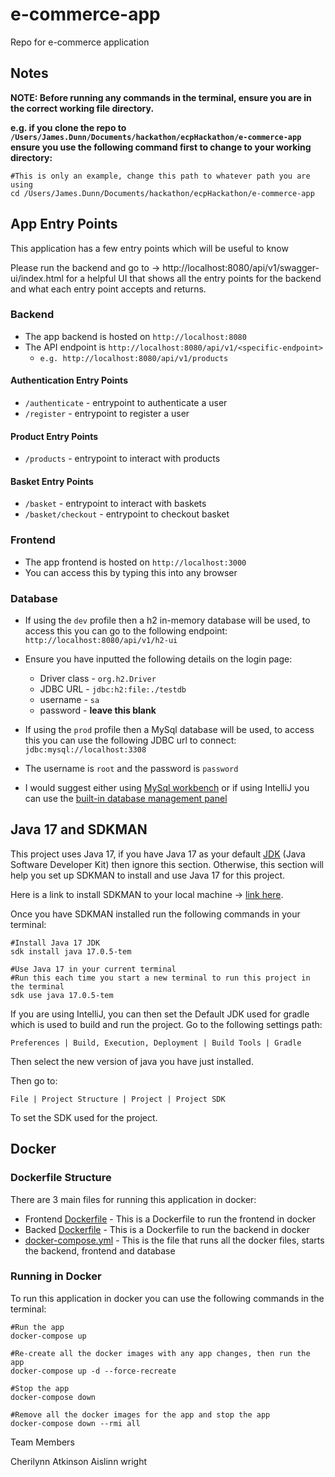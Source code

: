 # e-commerce-app

Repo for e-commerce application

## Notes

**NOTE: Before running any commands in the terminal, ensure you are in the correct working file directory.**

**e.g. if you clone the repo to `/Users/James.Dunn/Documents/hackathon/ecpHackathon/e-commerce-app`
ensure you use the following command first to change to your working directory:**

```shell
#This is only an example, change this path to whatever path you are using
cd /Users/James.Dunn/Documents/hackathon/ecpHackathon/e-commerce-app
```

## App Entry Points

This application has a few entry points which will be useful to know

Please run the backend and go to -> http://localhost:8080/api/v1/swagger-ui/index.html for a 
helpful UI that shows all the entry points for the backend and what each entry point accepts and 
returns.

### Backend

- The app backend is hosted on `http://localhost:8080`
- The API endpoint is `http://localhost:8080/api/v1/<specific-endpoint>`
    - `e.g. http://localhost:8080/api/v1/products`

#### Authentication Entry Points

- `/authenticate` - entrypoint to authenticate a user
- `/register` - entrypoint to register a user

#### Product Entry Points

- `/products` - entrypoint to interact with products

#### Basket Entry Points

- `/basket` - entrypoint to interact with baskets
- `/basket/checkout` - entrypoint to checkout basket

### Frontend

- The app frontend is hosted on `http://localhost:3000`
- You can access this by typing this into any browser

### Database

- If using the `dev` profile then a h2 in-memory database will be used, to access this you can go to the following
  endpoint: `http://localhost:8080/api/v1/h2-ui`
- Ensure you have inputted the following details on the login page:
    - Driver class - `org.h2.Driver`
    - JDBC URL - `jdbc:h2:file:./testdb`
    - username - `sa`
    - password - **leave this blank**


- If using the `prod` profile then a MySql database will be used, to access this you can use the following JDBC url to
  connect: `jdbc:mysql://localhost:3308`
- The username is `root` and the password is `password`
- I would suggest either using [MySql workbench](https://www.mysql.com/products/workbench/) or if using IntelliJ you can
  use the [built-in database management panel](https://www.jetbrains.com/help/idea/mysql.html)

## Java 17 and SDKMAN

This project uses Java 17, if you have Java 17 as your
default [JDK](https://www.simplilearn.com/tutorials/java-tutorial/jdk-in-java#:~:text=JDK%20in%20Java%20is%20an%20abbreviation%20for%20Java%20Development%20Kit,Java%20Virtual%20Machine%20(JVM).)
(Java Software Developer Kit) then ignore this section. Otherwise, this section will help you set up SDKMAN to install
and use Java 17 for this project.

Here is a link to install SDKMAN to your local machine -> [link here](https://sdkman.io/install).

Once you have SDKMAN installed run the following commands in your terminal:

```shell
#Install Java 17 JDK
sdk install java 17.0.5-tem 

#Use Java 17 in your current terminal
#Run this each time you start a new terminal to run this project in the terminal
sdk use java 17.0.5-tem

```

If you are using IntelliJ, you can then set the Default JDK used for gradle which is used to build and run
the project. Go to the following settings path:

`Preferences | Build, Execution, Deployment | Build Tools | Gradle`

Then select the new version of java you have just installed.

Then go to:

`File | Project Structure | Project | Project SDK`

To set the SDK used for the project.

## Docker

### Dockerfile Structure

There are 3 main files for running this application in docker:

- Frontend [Dockerfile](frontend/Dockerfile) - This is a Dockerfile to run the frontend in docker
- Backed [Dockerfile](backend/Dockerfile) - This is a Dockerfile to run the backend in docker
- [docker-compose.yml](docker-compose.yml) - This is the file that runs all the docker files, starts the backend,
  frontend and database

### Running in Docker

To run this application in docker you can use the following commands in the terminal:

```shell
#Run the app
docker-compose up 

#Re-create all the docker images with any app changes, then run the app
docker-compose up -d --force-recreate
```

```shell
#Stop the app
docker-compose down

#Remove all the docker images for the app and stop the app
docker-compose down --rmi all
```
Team Members

Cherilynn Atkinson
Aislinn wright